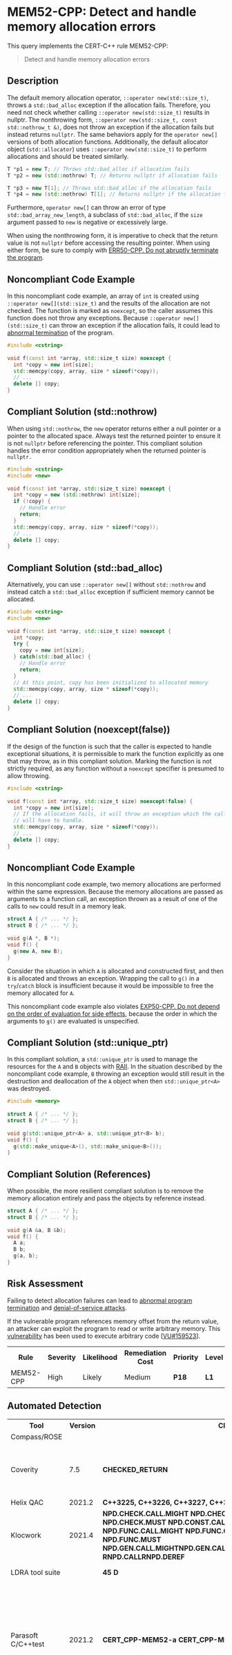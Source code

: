 # MEM52-CPP: Detect and handle memory allocation errors

This query implements the CERT-C++ rule MEM52-CPP:

> Detect and handle memory allocation errors


## Description

The default memory allocation operator, `::operator new(std::size_t)`, throws a `std::bad_alloc` exception if the allocation fails. Therefore, you need not check whether calling `::operator new(std::size_t)` results in nullptr. The nonthrowing form, `::operator new(std::size_t, const std::nothrow_t &)`, does not throw an exception if the allocation fails but instead returns `nullptr`. The same behaviors apply for the `operator new[]` versions of both allocation functions. Additionally, the default allocator object (`std::allocator`) uses `::operator new(std::size_t)` to perform allocations and should be treated similarly.

```cpp
T *p1 = new T; // Throws std::bad_alloc if allocation fails
T *p2 = new (std::nothrow) T; // Returns nullptr if allocation fails

T *p3 = new T[1]; // Throws std::bad_alloc if the allocation fails
T *p4 = new (std::nothrow) T[1]; // Returns nullptr if the allocation fails
```
Furthermore, `operator new[]` can throw an error of type `std::bad_array_new_length`, a subclass of `std::bad_alloc`, if the `size` argument passed to `new` is negative or excessively large.

When using the nonthrowing form, it is imperative to check that the return value is not `nullptr` before accessing the resulting pointer. When using either form, be sure to comply with [ERR50-CPP. Do not abruptly terminate the program](https://wiki.sei.cmu.edu/confluence/display/cplusplus/ERR50-CPP.+Do+not+abruptly+terminate+the+program).

## Noncompliant Code Example

In this noncompliant code example, an array of `int` is created using `::operator new[](std::size_t)` and the results of the allocation are not checked. The function is marked as `noexcept`, so the caller assumes this function does not throw any exceptions. Because `::operator new[](std::size_t)` can throw an exception if the allocation fails, it could lead to [abnormal termination](https://wiki.sei.cmu.edu/confluence/display/cplusplus/BB.+Definitions#BB.Definitions-abnormaltermination) of the program.

```cpp
#include <cstring>
 
void f(const int *array, std::size_t size) noexcept {
  int *copy = new int[size];
  std::memcpy(copy, array, size * sizeof(*copy));
  // ...
  delete [] copy;
}

```

## Compliant Solution (std::nothrow)

When using `std::nothrow`, the `new` operator returns either a null pointer or a pointer to the allocated space. Always test the returned pointer to ensure it is not `nullptr` before referencing the pointer. This compliant solution handles the error condition appropriately when the returned pointer is `nullptr.`

```cpp
#include <cstring>
#include <new>
 
void f(const int *array, std::size_t size) noexcept {
  int *copy = new (std::nothrow) int[size];
  if (!copy) {
    // Handle error
    return;
  }
  std::memcpy(copy, array, size * sizeof(*copy));
  // ...
  delete [] copy;
}
```

## Compliant Solution (std::bad_alloc)

Alternatively, you can use `::operator new[]` without `std::nothrow` and instead catch a `std::bad_alloc` exception if sufficient memory cannot be allocated.

```cpp
#include <cstring>
#include <new>
 
void f(const int *array, std::size_t size) noexcept {
  int *copy;
  try {
    copy = new int[size];
  } catch(std::bad_alloc) {
    // Handle error
    return;
  }
  // At this point, copy has been initialized to allocated memory
  std::memcpy(copy, array, size * sizeof(*copy));
  // ...
  delete [] copy;
}
```

## Compliant Solution (noexcept(false))

If the design of the function is such that the caller is expected to handle exceptional situations, it is permissible to mark the function explicitly as one that may throw, as in this compliant solution. Marking the function is not strictly required, as any function without a `noexcept` specifier is presumed to allow throwing.

```cpp
#include <cstring>
 
void f(const int *array, std::size_t size) noexcept(false) {
  int *copy = new int[size];
  // If the allocation fails, it will throw an exception which the caller
  // will have to handle.
  std::memcpy(copy, array, size * sizeof(*copy));
  // ...
  delete [] copy;
}
```

## Noncompliant Code Example

In this noncompliant code example, two memory allocations are performed within the same expression. Because the memory allocations are passed as arguments to a function call, an exception thrown as a result of one of the calls to `new` could result in a memory leak.

```cpp
struct A { /* ... */ };
struct B { /* ... */ }; 
 
void g(A *, B *);
void f() {
  g(new A, new B);
}
```
Consider the situation in which `A` is allocated and constructed first, and then `B` is allocated and throws an exception. Wrapping the call to `g()` in a `try`/`catch` block is insufficient because it would be impossible to free the memory allocated for `A`.

This noncompliant code example also violates [EXP50-CPP. Do not depend on the order of evaluation for side effects](https://wiki.sei.cmu.edu/confluence/display/cplusplus/EXP50-CPP.+Do+not+depend+on+the+order+of+evaluation+for+side+effects), because the order in which the arguments to `g()` are evaluated is unspecified.

## Compliant Solution (std::unique_ptr)

In this compliant solution, a `std::unique_ptr` is used to manage the resources for the `A` and `B` objects with [RAII](https://wiki.sei.cmu.edu/confluence/display/cplusplus/BB.+Definitions#BB.Definitions-RAII). In the situation described by the noncompliant code example, `B` throwing an exception would still result in the destruction and deallocation of the `A` object when then `std::unique_ptr<A>` was destroyed.

```cpp
#include <memory>
 
struct A { /* ... */ };
struct B { /* ... */ }; 
 
void g(std::unique_ptr<A> a, std::unique_ptr<B> b);
void f() {
  g(std::make_unique<A>(), std::make_unique<B>());
}
```

## Compliant Solution (References)

When possible, the more resilient compliant solution is to remove the memory allocation entirely and pass the objects by reference instead.

```cpp
struct A { /* ... */ };
struct B { /* ... */ }; 
 
void g(A &a, B &b);
void f() {
  A a;
  B b;
  g(a, b);
}
```

## Risk Assessment

Failing to detect allocation failures can lead to [abnormal program termination](https://wiki.sei.cmu.edu/confluence/display/cplusplus/BB.+Definitions#BB.Definitions-abnormaltermination) and [denial-of-service attacks](https://wiki.sei.cmu.edu/confluence/display/cplusplus/BB.+Definitions#BB.Definitions-denial-of-service).

If the vulnerable program references memory offset from the return value, an attacker can exploit the program to read or write arbitrary memory. This [vulnerability](https://wiki.sei.cmu.edu/confluence/display/cplusplus/BB.+Definitions#BB.Definitions-vulnerability) has been used to execute arbitrary code \[[VU\#159523](http://www.kb.cert.org/vuls/id/159523)\].

<table> <tbody> <tr> <th> Rule </th> <th> Severity </th> <th> Likelihood </th> <th> Remediation Cost </th> <th> Priority </th> <th> Level </th> </tr> <tr> <td> MEM52-CPP </td> <td> High </td> <td> Likely </td> <td> Medium </td> <td> <strong>P18</strong> </td> <td> <strong>L1</strong> </td> </tr> </tbody> </table>


## Automated Detection

<table> <tbody> <tr> <th> Tool </th> <th> Version </th> <th> Checker </th> <th> Description </th> </tr> <tr> <td> <a> Compass/ROSE </a> </td> <td> </td> <td> </td> <td> </td> </tr> <tr> <td> <a> Coverity </a> </td> <td> 7.5 </td> <td> <strong>CHECKED_RETURN</strong> </td> <td> Finds inconsistencies in how function call return values are handled </td> </tr> <tr> <td> <a> Helix QAC </a> </td> <td> 2021.2 </td> <td> <strong>C++3225, C++3226, C++3227, C++3228, C++3229, C++4632</strong> </td> <td> </td> </tr> <tr> <td> <a> Klocwork </a> </td> <td> 2021.4 </td> <td> <strong><a>NPD.CHECK.CALL.MIGHT</a></strong> <strong><a>NPD.CHECK.CALL.MUST</a></strong> <strong><a>NPD.CHECK.MIGHT</a></strong> <strong><a>NPD.CHECK.MUST</a></strong> <strong><a>NPD.CONST.CALL</a></strong> <strong><a>NPD.CONST.DEREF</a></strong> <strong><a>NPD.FUNC.CALL.MIGHT</a></strong> <strong><a>NPD.FUNC.CALL.MUST</a></strong> <strong><a>NPD.FUNC.MIGHT</a></strong> <strong><a>NPD.FUNC.MUST</a></strong> <strong><a>NPD.GEN.CALL.MIGHT</a><a>NPD.GEN.CALL.MUST</a><a>NPD.GEN.MIGHT</a><a>NPD.GEN.</a><a>MUST</a></strong> <strong><a>RNPD.CALL</a><a>RNPD.DEREF</a></strong> </td> <td> </td> </tr> <tr> <td> <a> LDRA tool suite </a> </td> <td> </td> <td> <strong>45 D</strong> </td> <td> Partially implemented </td> </tr> <tr> <td> <a> Parasoft C/C++test </a> </td> <td> 2021.2 </td> <td> <strong>CERT_CPP-MEM52-a</strong> <strong>CERT_CPP-MEM52-b</strong> </td> <td> Check the return value of new Do not allocate resources in function argument list because the order of evaluation of a function's parameters is undefined </td> </tr> <tr> <td> <a> Parasoft Insure++ </a> </td> <td> </td> <td> </td> <td> Runtime detection </td> </tr> <tr> <td> <a> Polyspace Bug Finder </a> </td> <td> R2021b </td> <td> <a> CERT C++: MEM52-CPP </a> </td> <td> Checks for unprotected dynamic memory allocation (rule partially covered) </td> </tr> <tr> <td> <a> PRQA QA-C++ </a> </td> <td> 4.4 </td> <td> <strong>3225, 3226, 3227, 3228, 3229, <strong>4632</strong> </strong> </td> <td> </td> </tr> <tr> <td> <a> PVS-Studio </a> </td> <td> 7.17 </td> <td> <strong><a>V522</a>, <a>V668</a></strong> </td> <td> </td> </tr> </tbody> </table>


## Related Vulnerabilities

The [vulnerability](https://wiki.sei.cmu.edu/confluence/display/cplusplus/BB.+Definitions#BB.Definitions-vulnerability) in Adobe Flash \[[VU\#159523](https://wiki.sei.cmu.edu/confluence/display/cplusplus/AA.+Bibliography#AA.Bibliography-VU%23159523)\] arises because Flash neglects to check the return value from `calloc()`. Even though `calloc()` returns `NULL`, Flash does not attempt to read or write to the return value. Instead, it attempts to write to an offset from the return value. Dereferencing `NULL` usually results in a program crash, but dereferencing an offset from `NULL` allows an [exploit](https://wiki.sei.cmu.edu/confluence/display/cplusplus/BB.+Definitions#BB.Definitions-exploit) to succeed without crashing the program.

Search for vulnerabilities resulting from the violation of this rule on the [CERT website](https://www.kb.cert.org/vulnotes/bymetric?searchview&query=FIELD+KEYWORDS+contains+MEM32-CPP).

## Related Guidelines

<table> <tbody> <tr> <td> <a> SEI CERT C Coding Standard </a> </td> <td> <a> ERR33-C. Detect and handle standard library errors </a> </td> </tr> <tr> <td> <a> MITRE CWE </a> </td> <td> <a> CWE 252 </a> , Unchecked Return Value <a> CWE 391, </a> Unchecked Error Condition <a> CWE 476, </a> NULL Pointer Dereference <a> CWE 690 </a> , Unchecked Return Value to NULL Pointer Dereference <a> CWE 703 </a> , Improper Check or Handling of Exceptional Conditions <a> CWE 754 </a> , Improper Check for Unusual or Exceptional Conditions </td> </tr> </tbody> </table>


## Bibliography

<table> <tbody> <tr> <td> \[ <a> ISO/IEC 9899:2011 </a> \] </td> <td> Subclause 7.20.3, "Memory Management Functions" </td> </tr> <tr> <td> \[ <a> ISO/IEC 14882-2014 </a> \] </td> <td> Subclause 18.6.1.1, "Single-Object Forms" Subclause 18.6.1.2, "Array Forms" Subclause 20.7.9.1, "Allocator Members" </td> </tr> <tr> <td> \[ <a> Meyers 1996 </a> \] </td> <td> Item 7, "Be Prepared for Out-of-Memory Conditions" </td> </tr> <tr> <td> \[ <a> Seacord 2013 </a> \] </td> <td> Chapter 4, "Dynamic Memory Management" </td> </tr> </tbody> </table>


## Implementation notes

None

## References

* CERT-C++: [MEM52-CPP: Detect and handle memory allocation errors](https://wiki.sei.cmu.edu/confluence/pages/viewpage.action?pageId=88046682)

